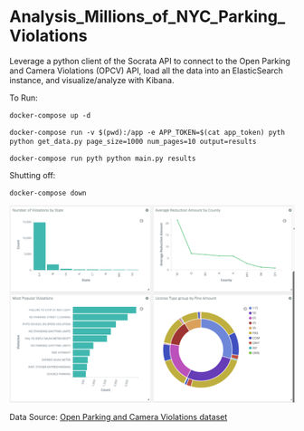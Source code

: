 # Analysis_Millions_of_NYC_Parking_Violations

Leverage a python client of the Socrata API to connect to the Open Parking and Camera Violations (OPCV) API, load all the data into an ElasticSearch instance, and visualize/analyze with Kibana.

To Run:
```
docker-compose up -d
```

```
docker-compose run -v $(pwd):/app -e APP_TOKEN=$(cat app_token) pyth python get_data.py page_size=1000 num_pages=10 output=results
```
```
docker-compose run pyth python main.py results
```

Shutting off:
```
docker-compose down
```
![ScreenShot](https://github.com/xianchen2/Analysis_Millions_of_NYC_Parking_Violations/blob/master/%20Kibana%20-%20localhost.png)

Data Source: [Open Parking and Camera Violations dataset](https://dev.socrata.com/foundry/data.cityofnewyork.us/nc67-uf89)

